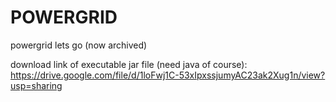 # POWERGRID
powergrid lets go (now archived)

download link of executable jar file (need java of course): https://drive.google.com/file/d/1loFwj1C-53xIpxssjumyAC23ak2Xug1n/view?usp=sharing
